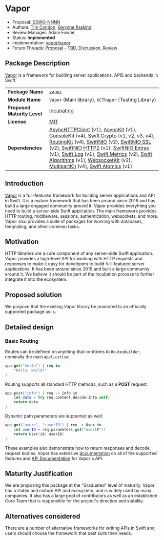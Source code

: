 # Vapor

* Proposal: [SSWG-NNNN](NNNN-vapor.md)
* Authors: [Tim Condon](https://github.com/0xTim), [Gwynne Raskind](https://github.com/gwynne)
* Review Manager: Adam Fowler
* Status: **Implemented**
* Implementation: [vapor/vapor](https://github.com/vapor/vapor)
* Forum Threads: [Proposal - TBD](), [Discussion](https://forums.swift.org/), [Review](https://forums.swift.org/)

## Package Description

[Vapor](https://www.vapor.codes) is a framework for building server applications, APIS and backends in Swift.

|  |  |
|--|--|
| **Package Name** | [`vapor`](https://github.com/vapor/vapor) |
| **Module Name** | `Vapor` (Main library), `XCTVapor` (Testing Library) |
| **Proposed Maturity Level** | [Incubating](https://github.com/swift-server/sswg/blob/main/process/incubation.md#process-diagram) |
| **License** | [MIT](https://github.com/vapor/vapor/blob/main/LICENSE) |
| **Dependencies** | [AsyncHTTPClient](https://github.com/swift-server/async-http-client.git) (v1), [AsyncKit](https://github.com/vapor/async-kit.git) (v1), [ConsoleKit](https://github.com/vapor/console-kit.git) (v4), [Swift Crypto](https://github.com/apple/swift-crypto.git) (v1, v2, v3, v4), [RoutingKit](https://github.com/vapor/routing-kit.git) (v4), [SwiftNIO](https://github.com/apple/swift-nio.git) (v2), [SwiftNIO SSL](https://github.com/apple/swift-nio-ssl.git) (v2), [SwiftNIO HTTP2](https://github.com/apple/swift-nio-http2.git) (v1), [SwiftNIO Extras](https://github.com/apple/swift-nio-extras.git) (v1), [Swift Log](https://github.com/apple/swift-log.git) (v1), [Swift Metrics](https://github.com/apple/swift-metrics.git) (v2), [Swift Algorithms](https://github.com/apple/swift-algorithms.git) (v1), [WebsocketKit](https://github.com/vapor/websocket-kit.git) (v2), [MultipartKit](https://github.com/vapor/multipart-kit.git) (v4), [Swift Atomics](https://github.com/apple/swift-atomics.git) (v1) |

## Introduction

[Vapor](https://www.vapor.codes) is a full-featured framework for building server applications and API in Swift. It is a mature framework that has been around since 2016 and has build a large engaged community around it. Vapor provides everything you need to build a server-side Swift application. The main framework provides HTTP routing, middleware, sessions, authentication, websockets, and more. Vapor also provides a suite of packages for working with databases, templating, and other common tasks.

## Motivation

HTTP libraries are a core component of any server-side Swift application. Vapor provides a high-level API for working with HTTP requests and responses to make it easy for developers to build full-featured server applications. It has been around since 2016 and built a large community around it. We believe it should be part of the incubation process to further integrate it into the ecosystem.

## Proposed solution

We propose that the existing Vapor library be promoted to an officially supported package as is.

## Detailed design

### Basic Routing

Routes can be defined on anything that conforms to `RoutesBuilder`, nominally the main `Application`:

```swift
app.get("hello") { req in
    "Hello, world!"
}
```

Routing supports all standard HTTP methods, such as a **POST** request:

```swift
app.post("info") { req -> Info in
    let data = try req.content.decode(Info.self)
    return data
}
```

Dynamic path parameters are supported as well:

```swift
app.get("users", ":userID") { req -> User in
    let userID = req.parameters.get("userID")!
    return User(id: userID)
}
```

These examples also demonstrate how to return responses and decode request bodies. Vapor has extensive [documentation](https://docs.vapor.codes) on all of the supported features and [API Documentation](https://api.vapor.codes) for Vapor's API.

## Maturity Justification

We are proposing this package at the "Graduated" level of maturity. Vapor has a stable and mature API and ecosystem, and is widely used by many companies. It also has a large pool of contributors as well as an established Core Team that is responsible for the project's direction and stability.

## Alternatives considered

There are a number of alternative frameworks for writing APIs in Swift and users should choose the framework that best suits their needs.
